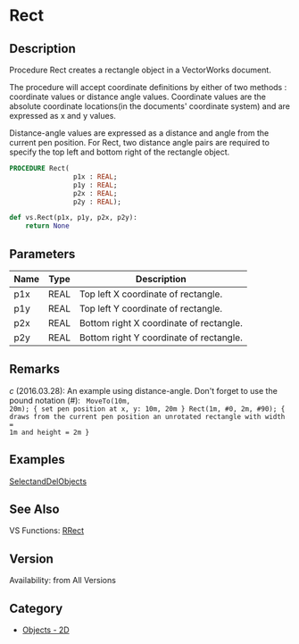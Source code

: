 # Rect

## Description
Procedure Rect creates a rectangle object in a VectorWorks document.

The procedure will accept coordinate definitions by either of two methods : coordinate values or distance angle values. Coordinate values are the absolute coordinate locations(in the documents' coordinate system) and are expressed as x and y values. 

Distance-angle values are expressed as a distance and angle from the current pen position. For Rect, two distance angle pairs are required to specify the top left and bottom right of the rectangle object.

```pascal
PROCEDURE Rect(
				p1x : REAL;
				p1y : REAL;
				p2x : REAL;
				p2y : REAL);
```

```python
def vs.Rect(p1x, p1y, p2x, p2y):
    return None
```

## Parameters
|Name|Type|Description|
|---|---|---|
|p1x|REAL|Top left X coordinate of rectangle.|
|p1y|REAL|Top left Y coordinate of rectangle.|
|p2x|REAL|Bottom right X coordinate of rectangle.|
|p2y|REAL|Bottom right Y coordinate of rectangle.|

## Remarks
*_c_* (2016.03.28): An example using distance-angle. Don't forget to use the pound notation (#):
<code lang="vs">
MoveTo(10m, 20m); { set pen position at x, y: 10m, 20m }
Rect(1m, #0, 2m, #90); 
{ draws from the current pen position 
an unrotated rectangle with width = 1m and height = 2m }
</code>

## Examples
[SelectandDelObjects](examples/SelectandDelObjects.md)

## See Also
VS Functions:
[RRect](RRect.md)

## Version
Availability: from All Versions

## Category
* [Objects - 2D](../Categories/Objects%20-%202D.md)
